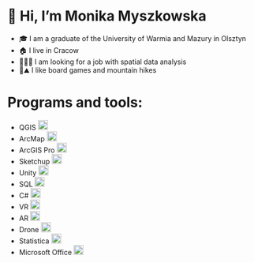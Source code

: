 # 👋 Hi, I’m Monika Myszkowska
- 🎓 I am a graduate of the University of Warmia and Mazury in Olsztyn
- 🏠 I live in Cracow
- 💼👷‍♀️ I am looking for a job with spatial data analysis
- 🎲⛰️ I like board games and mountain hikes

# Programs and tools:

- QGIS <img alt="icon QGIS" height="20" src="https://www.svgrepo.com/show/306623/qgis.svg">
- ArcMap <img alt="icon ArcMap" height="20" src="https://logodix.com/logo/501980.png">
- ArcGIS Pro <img alt="icon ArcGIS Pro" height="20" src="https://www.napsgfoundation.org/wp-content/uploads/2022/02/ArcGIS-Pro.png">
- Sketchup <img alt="icon css" height="20" src="https://seeklogo.com/images/S/sketchup-logo-5248E6166E-seeklogo.com.png">
- Unity <img alt="icon css" height="20" src="https://cdn-icons-png.flaticon.com/512/5969/5969205.png"> 
- SQL <img alt="icon css" height="20" src="https://cdn-icons.flaticon.com/png/512/5815/premium/5815886.png?token=exp=1658404589~hmac=be31bb14e9e9e645d4ce99a2a90a87c1">
- C# <img alt="icon css" height="20" src="https://cdn-icons-png.flaticon.com/512/6132/6132221.png">
- VR <img alt="icon css" height="20" src="https://cdn-icons.flaticon.com/png/512/3646/premium/3646958.png?token=exp=1658398758~hmac=7e019fb040aed02e0473dfc718247e03">
- AR <img alt="icon css" height="20" src="https://cdn-icons-png.flaticon.com/512/2488/2488270.png">
- Drone <img alt="icon css" height="20" src="https://cdn-icons.flaticon.com/png/512/3211/premium/3211185.png?token=exp=1659010426~hmac=891019dd66982074635e9d98aeed0e3e">
- Statistica <img alt="icon css" height="20" src="https://media-exp1.licdn.com/dms/image/C4D0BAQGcsa28UMrqMw/company-logo_400_400/0/1625164958045?e=1659571200&v=beta&t=2zn5mtPq1RpSmTPh21fv6WcRWVD9liMBYN1g1tF4YlE">
- Microsoft Office <img alt="icon css" height="20" src="https://cdn-icons-png.flaticon.com/512/888/888867.png">


<!---
MonikaMyszkowska/MonikaMyszkowska is a ✨ special ✨ repository because its `README.md` (this file) appears on your GitHub profile.
You can click the Preview link to take a look at your changes.
--->
